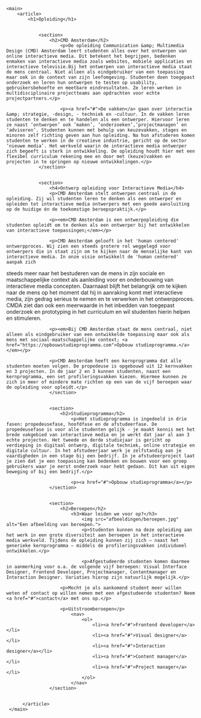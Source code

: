 <!DOCTYPE html>
<html>
<head>
    <meta charset="utf-8"/>
    <title>Frontend opdracht week 1 op. 1</title>
</head>
<body>

    <main>
        <article>
            <h1>Opleiding</h1>


                <section>
                    <h2>CMD Amsterdam</h2>
                        <p>De opleiding Communication &amp; Multimedia Design (CMD) Amsterdam leert studenten alles over het ontwerpen van online interactieve media. Dit betekent het begrijpen, bedenken enmaken van interactieve media zoals websites, mobiele applicaties en interactieve televisie.Bij het ontwerpen van interactieve media staat de mens centraal. Niet alleen als eindgebruiker van een toepassing maar ook in de context van zijn leefomgeving. Studenten doen toegepast onderzoek en leren hun ontwerpen te testen op usability, gebruikersbehoefte en meetbare eindresultaten. Ze leren werken in multidisciplinaire projectteams aan opdrachten voor echte projectpartners.</p>

                        <p><a href="#">De vakken</a> gaan over interactie &amp; strategie, -design, - techniek en -cultuur. In de vakken leren studenten te denken en te handelen als een ontwerper. Hiervoor leren ze naast ‘ontwerpen’ ook ‘maken’, ‘onderzoeken’,‘projectmanagen’ en ‘adviseren’. Studenten kunnen met behulp van keuzevakken, stages en minoren zelf richting geven aan hun opleiding. Na hun afstuderen komen studenten te werken in de creatieve industrie, gericht op de sector ‘nieuwe media’. Het werkveld waarin de interactieve media ontwerper zich begeeft is sterk in ontwikkeling. De opleiding houdt hier met een flexibel curriculum rekening mee en door met (keuze)vakken en projecten in te springen op nieuwe ontwikkelingen.</p>
                </section>


                <section>
                    <h4>Ontwerp opleiding voor Interactieve Media</h4>
                    <p>CMD Amsterdam stelt ontwerpen centraal in de opleiding. Zij wil studenten leren te denken als een ontwerper en opleiden tot interactieve media ontwerpers met een goede aansluiting op de huidige én de toekomstige beroepspraktijk.</p>

                    <p><em>CMD Amsterdam is een ontwerpopleiding die studenten opleidt om te denken als een ontwerper bij het ontwikkelen van interactieve toepassingen;</em></p>

                    <p>CMD Amsterdam gelooft in het 'human centered' ontwerpproces. Wij zien een steeds grotere rol weggelegd voor ontwerpers die in staat zijn om te kijken naar de menselijke kant van interactieve media. In onze visie ontwikkelt de 'human centered' aanpak zich
steeds meer naar het bestuderen van de mens in zijn sociale en maatschappelijke context als aanleiding voor en onderbouwing van interactieve media concepten. Daarnaast blijft het belangrijk om te kijken naar de mens op het moment dat hij in aanraking komt met interactieve media, zijn gedrag serieus te nemen en te verwerken in het ontwerpproces. CMDA ziet dan ook een meerwaarde in het inbedden van toegepast onderzoek en prototyping in het curriculum en wil studenten hierin helpen en stimuleren.</p>

                    <p><em>Bij CMD Amsterdam staat de mens centraal, niet alleen als eindgebruiker van een ontwikkelde toepassing maar ook als mens met sociaal-maatschappelijke context; <a href="https://opbouwstudieprogramma.com">Opbouw studieprogramma.</a></em></p>

                    <p>CMD Amsterdam heeft een kernprogramma dat alle studenten moeten volgen. De propedeuse is opgebouwd uit 12 kernvakken en 3 projecten. In de jaar 2 en 3 kunnen studenten, naast een kernprogramma, een set profileringsvakken kiezen. Hiermee kunnen ze zich in meer of mindere mate richten op een van de vijf beroepen waar de opleiding voor opleidt.</p>
                    </section>


                    <section>
                        <h2>Studieprogramma</h2>
                            <p>Het studieprogramma is ingedeeld in drie fasen: propedeusefase, hoofdfase en de afstudeerfase. De propedeusefase is voor alle studenten gelijk - je maakt kennis met het brede vakgebied van interactieve media en je werkt dat jaar al aan 3 echte projecten. Het tweede en derde studiejaar is gericht op verdieping in digitaal ontwerp, digitale techniek, online strategie en digitale cultuur. In het afstudeerjaar werk je zelfstandig aan je vaardigheden in een stage bij een bedrijf. In je afstudeerproject laat je zien dat je een toepassing kan bedenken en bouwen voor een groep gebruikers waar je eerst onderzoek naar hebt gedaan. Dit kan uit eigen beweging of bij een bedrijf.</p>

                            <p><a href="#">Opbouw studieprogramma</a></p>
                    </section>


                    <section>
                        <h2>Beroepen</h2>
                            <h3>Waar leiden we voor op?</h3>
                                <img src="afbeeldingen/beroepen.jpg" alt="Een afbeelding van beroepen.">
                                <p>Studenten kunnen na deze opleiding aan het werk in een grote diversiteit aan beroepen in het interactieve media werkveld. Tijdens de opleiding kunnen zij zich – naast het generieke kernprogramma – middels de profileringsvakken individueel ontwikkelen.</p>

                                <p>Afgestudeerde studenten komen daarmee in aanmerking voor o.a. de volgende vijf beroepen: Visual Interface Designer, Frontend Developer, Projectmanager, Contentmanager en Interaction Designer. Variaties hierop zijn natuurlijk mogelijk.</p>

                        <p>Mocht je als aankomend student meer willen weten of contact op willen nemen met een afgestudeerde studenten? Neem <a href="#">contact</a> met ons op.</p>

                        <p>Uitstroomberoepen</p>
                            <nav>
                                <ol>
                                    <li><a href="#">Frontend developer</a></li>
                                    <li><a href="#">Visual designer</a></li>
                                    <li><a href="#">Interaction designer</a></li>
                                    <li><a href="#">Content manager</a></li>
                                    <li><a href="#">Project manager</a></li>
                                </ol>
                            </nav>
                    </section>
    

          </article>
     </main>
</body>
</html>
